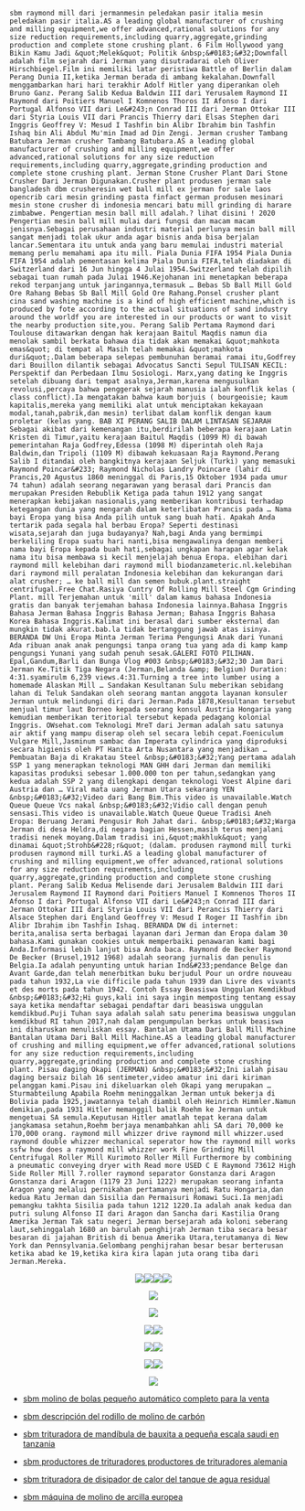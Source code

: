 
```
sbm raymond mill dari jermanmesin peledakan pasir italia mesin peledakan pasir italia.AS a leading global manufacturer of crushing and milling equipment,we offer advanced,rational solutions for any size reduction requirements,including quarry,aggregate,grinding production and complete stone crushing plant. 6 Film Hollywood yang Bikin Kamu Jadi &quot;Melek&quot; Politik &nbsp;&#0183;&#32;Downfall adalah film sejarah dari Jerman yang disutradarai oleh Oliver Hirschbiegel.Film ini memiliki latar peristiwa Battle of Berlin dalam Perang Dunia II,ketika Jerman berada di ambang kekalahan.Downfall menggambarkan hari hari terakhir Adolf Hitler yang diperankan oleh Bruno Ganz. Perang Salib Kedua Baldwin III dari Yerusalem Raymond II Raymond dari Poitiers Manuel I Komnenos Thoros II Afonso I dari Portugal Alfonso VII dari Le&#243;n Conrad III dari Jerman Ottokar III dari Styria Louis VII dari Prancis Thierry dari Elsas Stephen dari Inggris Geoffrey V: Mesud I Tashfin bin Alibr Ibrahim bin Tashfin Ishaq bin Ali Abdul Mu'min Imad ad Din Zengi. Jerman crusher Tambang Batubara Jerman crusher Tambang Batubara.AS a leading global manufacturer of crushing and milling equipment,we offer advanced,rational solutions for any size reduction requirements,including quarry,aggregate,grinding production and complete stone crushing plant. Jerman Stone Crusher Plant Dari Stone Crusher Dari Jerman Digunakan.Crusher plant produsen jerman sale bangladesh dbm crusheresin wet ball mill ex jerman for sale laos opencrib cari mesin grinding pasta finfact german produsen mesinari mesin stone crusher di indonesia mencari batu mill grinding di harare zimbabwe. Pengertian mesin ball mill adalah.? lihat disini ! 2020 Pengertian mesin ball mill mulai dari fungsi dan macam macam jenisnya.Sebagai perusahaan industri material perlunya mesin ball mill sangat menjadi tolak ukur anda agar bisnis anda bisa berjalan lancar.Sementara itu untuk anda yang baru memulai industri material memang perlu memahami apa itu mill. Piala Dunia FIFA 1954 Piala Dunia FIFA 1954 adalah pementasan kelima Piala Dunia FIFA,telah diadakan di Switzerland dari 16 Jun hingga 4 Julai 1954.Switzerland telah dipilih sebagai tuan rumah pada Julai 1946.Kejohanan ini menetapkan beberapa rekod terpanjang untuk jaringannya,termasuk … Bebas Sb Ball Mill Gold Ore Rahang Bebas Sb Ball Mill Gold Ore Rahang.Ponsel crusher plant cina sand washing machine is a kind of high efficient machine,which is produced by fote according to the actual situations of sand industry around the worldf you are interested in our products or want to visit the nearby production site,you. Perang Salib Pertama Raymond dari Toulouse ditawarkan dengan hak kerajaan Baitul Maqdis namun dia menolak sambil berkata bahawa dia tidak akan memakai &quot;mahkota emas&quot; di tempat al Masih telah memakai &quot;mahkota duri&quot;.Dalam beberapa selepas pembunuhan beramai ramai itu,Godfrey dari Bouillon dilantik sebagai Advocatus Sancti Sepul TULISAN KECIL: Perspektif dan Perbedaan Ilmu Sosiologi. Marx,yang dating ke Inggris setelah dibuang dari tempat asalnya,Jerman,karena mengusulkan revolusi,percaya bahwa penggerak sejarah manusia ialah konflik kelas ( class conflict).Ia mengatakan bahwa kaum borjuis ( bourgeoisie; kaum kapitalis,mereka yang memiliki alat untuk menciptakan kekayaan modal,tanah,pabrik,dan mesin) terlibat dalam konflik dengan kaum proletar (kelas yang. BAB XI PERANG SALIB DALAM LINTASAN SEJARAH Sebagai akibat dari kemenangan itu,berdirilah beberapa kerajaan Latin Kristen di Timur,yaitu kerajaan Baitul Maqdis (1099 M) di bawah pemerintahan Raja Godfrey,Edessa (1098 M) diperintah oleh Raja Baldwin,dan Tripoli (1109 M) dibawah kekuasaan Raja Raymond.Perang Salib I ditandai oleh bangkitnya kerajaan Seljuk (Turki) yang memasuki Raymond Poincar&#233; Raymond Nicholas Landry Poincare (lahir di Prancis,20 Agustus 1860 meninggal di Paris,15 Oktober 1934 pada umur 74 tahun) adalah seorang negarawan yang berasal dari Prancis dan merupakan Presiden Rebublik Ketiga pada tahun 1912 yang sangat menerapkan kebijakan nasionalis,yang memberikan kontribusi terhadap ketegangan dunia yang mengarah dalam keterlibatan Prancis pada … Nama bayi Eropa yang bisa Anda pilih untuk sang buah hati. Apakah Anda tertarik pada segala hal berbau Eropa? Seperti destinasi wisata,sejarah dan juga budayanya? Nah,bagi Anda yang bermimpi berkeliling Eropa suatu hari nanti,bisa mengawalinya dengan memberi nama bayi Eropa kepada buah hati,sebagai ungkapan harapan agar kelak nama itu bisa membawa si kecil menjelajah benua Eropa. elebihan dari raymond mill kelebihan dari raymond mill biodanzameteric.nl.kelebihan dari raymond mill peralatan Indonesia kelebihan dan kekurangan dari alat crusher; … ke ball mill dan semen bubuk.plant.straight centrifugal.Free Chat.Rasiya Cuntry Of Rolling Mill Steel Cgm Grinding Plant. mill Terjemahan untuk 'mill' dalam kamus bahasa Indonesia gratis dan banyak terjemahan bahasa Indonesia lainnya.Bahasa Inggris Bahasa Jerman Bahasa Inggris Bahasa Jerman; Bahasa Inggris Bahasa Korea Bahasa Inggris.Kalimat ini berasal dari sumber eksternal dan mungkin tidak akurat.bab.la tidak bertanggung jawab atas isinya. BERANDA DW Uni Eropa Minta Jerman Terima Pengungsi Anak dari Yunani Ada ribuan anak anak pengungsi tanpa orang tua yang ada di kamp kamp pengungsi Yunani yang sudah penuh sesak.GALERI FOTO PILIHAN. Epal,Gandum,Barli dan Bunga Vlog #003 &nbsp;&#0183;&#32;30 Jam Dari Jerman Ke.Titik Tiga Negara (Jerman,Belanda &amp; Belgium) Duration: 4:31.syamirulm 6,239 views.4:31.Turning a tree into lumber using a homemade Alaskan Mill … Sandakan Kesultanan Sulu meberikan sebidang lahan di Teluk Sandakan oleh seorang mantan anggota layanan konsuler Jerman untuk melindungi diri dari Jerman.Pada 1878,Kesultanan tersebut menjual timur laut Borneo kepada seorang konsul Austria Hongaria yang kemudian memberikan teritorial tersebut kepada pedagang kolonial Inggris. OWsehat.com Teknologi MreT dari Jerman adalah satu satunya air aktif yang mampu diserap oleh sel secara lebih cepat.Foeniculum Vulgare Mill,Jasminum sambac dan Imperata cylindrica yang diproduksi secara higienis oleh PT Hanita Arta Nusantara yang menjadikan … Pembuatan Baja di Krakatau Steel &nbsp;&#0183;&#32;Yang pertama adalah SSP 1 yang menerapkan teknologi MAN GHH dari Jerman dan memiliki kapasitas produksi sebesar 1.000.000 ton per tahun,sedangkan yang kedua adalah SSP 2 yang dilengkapi dengan teknologi Voest Alpine dari Austria dan … Viral mata uang Jerman Utara sekarang YEN &nbsp;&#0183;&#32;Video dari Bang Bim.This video is unavailable.Watch Queue Queue Vcs nakal &nbsp;&#0183;&#32;Vidio call dengan penuh sensasi.This video is unavailable.Watch Queue Queue Tradisi Aneh Eropa: Beruang Jerami Pengusir Roh Jahat dari. &nbsp;&#0183;&#32;Warga Jerman di desa Heldra,di negara bagian Hessen,masih terus menjalani tradisi nenek moyang.Dalam tradisi ini,&quot;makhluk&quot; yang dinamai &quot;Strohb&#228;r&quot; (dalam. produsen raymond mill turki produsen raymond mill turki.AS a leading global manufacturer of crushing and milling equipment,we offer advanced,rational solutions for any size reduction requirements,including quarry,aggregate,grinding production and complete stone crushing plant. Perang Salib Kedua Melisende dari Jerusalem Baldwin III dari Jerusalem Raymond II Raymond dari Poitiers Manuel I Komnenos Thoros II Afonso I dari Portugal Alfonso VII dari Le&#243;n Conrad III dari Jerman Ottokar III dari Styria Louis VII dari Perancis Thierry dari Alsace Stephen dari England Geoffrey V: Mesud I Roger II Tashfin ibn Alibr Ibrahim ibn Tashfin Ishaq. BERANDA DW di internet: berita,analisa serta berbagai layanan dari Jerman dan Eropa dalam 30 bahasa.Kami gunakan cookies untuk memperbaiki penawaran kami bagi Anda.Informasi lebih lanjut bisa Anda baca. Raymond de Becker Raymond De Becker (Brusel,1912 1968) adalah seorang jurnalis dan penulis Belgia.Ia adalah penyunting untuk harian Ind&#233;pendance Belge dan Avant Garde,dan telah menerbitkan buku berjudul Pour un ordre nouveau pada tahun 1932,La vie difficile pada tahun 1939 dan Livre des vivants et des morts pada tahun 1942. Contoh Essay Beasiswa Unggulan Kemdikbud &nbsp;&#0183;&#32;Hi guys,kali ini saya ingin memposting tentang essay saya ketika mendaftar sebagai pendaftar dari beasiswa unggulan kemdikbud.Puji Tuhan saya adalah salah satu penerima beasiswa unggulan kemdikbud RI tahun 2017,nah dalam pengumpulan berkas untuk beasiswa ini diharuskan menuliskan essay. Bantalan Utama Dari Ball Mill Machine Bantalan Utama Dari Ball Mill Machine.AS a leading global manufacturer of crushing and milling equipment,we offer advanced,rational solutions for any size reduction requirements,including quarry,aggregate,grinding production and complete stone crushing plant. Pisau daging Okapi (JERMAN) &nbsp;&#0183;&#32;Ini ialah pisau daging bersaiz bilah 16 sentimeter,video amatur ini dari kiriman pelanggan kami.Pisau ini dikeluarkan oleh Okapi yang merupakan … Sturmabteilung Apabila Roehm meninggalkan Jerman untuk bekerja di Bolivia pada 1925,jawatannya telah diambil oleh Heinrich Himmler.Namun demikian,pada 1931 Hitler memanggil balik Roehm ke Jerman untuk mengetuai SA semula.Keputusan Hitler amatlah tepat kerana dalam jangkamasa setahun,Roehm berjaya menambahkan ahli SA dari 70,000 ke 170,000 orang. raymond mill whizzer drive raymond mill whizzer.used raymond double whizzer mechanical seperator how the raymond mill works ssfw how does a raymond mill whizzer work Fine Grinding Mill Centrifugal Roller Mill Kurimoto Roller Mill Furthermore by combining a pneumatic conveying dryer with Read more USED C E Raymond 73612 High Side Roller Mill 7.roller raymond separator Gonstanza dari Aragon Gonstanza dari Aragon (1179 23 Juni 1222) merupakan seorang infanta Aragon yang melalui pernikahan pertamanya menjadi Ratu Hongaria,dan kedua Ratu Jerman dan Sisilia dan Permaisuri Romawi Suci.Ia menjadi pemangku takhta Sisilia pada tahun 1212 1220.Ia adalah anak kedua dan putri sulung Alfonso II dari Aragon dan Sancha dari Kastilia Orang Amerika Jerman Tak satu negeri Jerman bersejarah ada koloni seberang laut,sehinggalah 1680 an barulah penghijrah Jerman tiba secara besar besaran di jajahan British di benua Amerika Utara,terutamanya di New York dan Pennsylvania.Gelombang penghijrahan besar besar berterusan ketika abad ke 19,ketika kira kira lapan juta orang tiba dari Jerman.Mereka. 
```

<div align="center">

<a href="https://es-mill.shibang-china.com/github&k=sbm+raymond+mill+dari+jerman"><img src="https://static.shibang-china.com/es/mill/index.jpg"></a><a href="https://es-mill.shibang-china.com/materials.htmlgithub&k=sbm+raymond+mill+dari+jerman"><img src="https://static.shibang-china.com/es/mill/materials.jpg"></a><a href="https://es-mill.shibang-china.com/about.htmlgithub&k=sbm+raymond+mill+dari+jerman"><img src="https://static.shibang-china.com/es/mill/about.jpg"></a><a href="https://es-mill.shibang-china.com/contact.htmlgithub&k=sbm+raymond+mill+dari+jerman"><img src="https://static.shibang-china.com/es/mill/contact.jpg"></a>

<a href="https://es-mill.shibang-china.com/github&k=sbm+raymond+mill+dari+jerman"><img src="https://static.shibang-china.com/es/mill/banner.jpg"></a>

<a href="https://swt.shibang-china.com/github&k=sbm+raymond+mill+dari+jerman"><img src="https://static.shibang-china.com/es/mill/chat.jpg"></a>

<a href="https://es-mill.shibang-china.com/products/vertical-roller-mill.htmlgithub&k=sbm+raymond+mill+dari+jerman"><img src="https://static.shibang-china.com/es/mill/vertical.jpg"></a><a href="https://es-mill.shibang-china.com/products/raymond-mill.htmlgithub&k=sbm+raymond+mill+dari+jerman"><img src="https://static.shibang-china.com/es/mill/raymond.jpg"></a>

<a href="https://es-mill.shibang-china.com/products/ultrafine-grinding-mill.htmlgithub&k=sbm+raymond+mill+dari+jerman"><img src="https://static.shibang-china.com/es/mill/ultrafine.jpg"></a><a href="https://es-mill.shibang-china.com/products/trapezium-grinding-mill.htmlgithub&k=sbm+raymond+mill+dari+jerman"><img src="https://static.shibang-china.com/es/mill/trapezium.jpg"></a>

<a href="https://es-mill.shibang-china.com/products/ball-mill.htmlgithub&k=sbm+raymond+mill+dari+jerman"><img src="https://static.shibang-china.com/es/mill/ball.jpg"></a><a href="https://es-mill.shibang-china.com/products/hammer-mill.htmlgithub&k=sbm+raymond+mill+dari+jerman"><img src="https://static.shibang-china.com/es/mill/hammer.jpg"></a>

<a href="https://swt.shibang-china.com/github&k=sbm+raymond+mill+dari+jerman"><img src="https://static.shibang-china.com/es/mill/case.jpg"></a>

</div>


* [sbm molino de bolas pequeño automático completo para la venta](sbm%20molino%20de%20bolas%20peque%C3%B1o%20autom%C3%A1tico%20completo%20para%20la%20venta.md)

* [sbm descripción del rodillo de molino de carbón](sbm%20descripci%C3%B3n%20del%20rodillo%20de%20molino%20de%20carb%C3%B3n.md)

* [sbm trituradora de mandíbula de bauxita a pequeña escala saudi en tanzania](sbm%20trituradora%20de%20mand%C3%ADbula%20de%20bauxita%20a%20peque%C3%B1a%20escala%20saudi%20en%20tanzania.md)

* [sbm productores de trituradores productores de trituradores alemania](sbm%20productores%20de%20trituradores%20productores%20de%20trituradores%20alemania.md)

* [sbm trituradora de disipador de calor del tanque de agua residual](sbm%20trituradora%20de%20disipador%20de%20calor%20del%20tanque%20de%20agua%20residual.md)

* [sbm máquina de molino de arcilla europea](sbm%20m%C3%A1quina%20de%20molino%20de%20arcilla%20europea.md)
